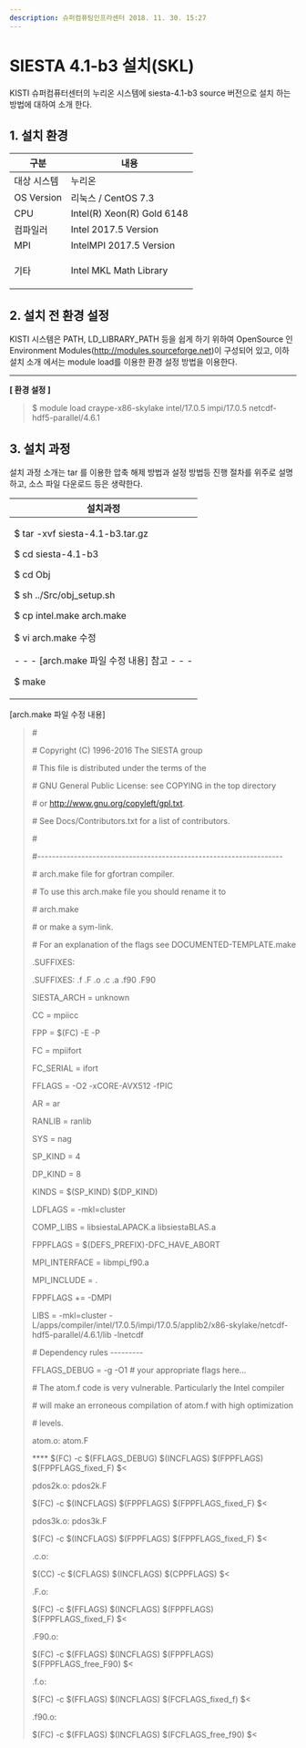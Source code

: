 ```yaml
---
description: 슈퍼컴퓨팅인프라센터 2018. 11. 30. 15:27
---
```


# SIESTA 4.1-b3 설치(SKL)

KISTI 슈퍼컴퓨터센터의 누리온 시스템에 siesta-4.1-b3 source 버전으로 설치 하는 방법에 대하여 소개 한다.



## **1. 설치 환경**

|   **구분**       | **내용**                     |
| -------------- | -------------------------- |
|  대상 시스템        | 누리온                        |
|  OS Version    | 리눅스 / CentOS 7.3           |
|  CPU           | Intel(R) Xeon(R) Gold 6148 |
|  컴파일러          | Intel 2017.5 Version       |
|  MPI           | IntelMPI 2017.5 Version    |
| <p> 기타<br></p> | Intel MKL Math Library     |



## **2. 설치 전 환경 설정**

KISTI 시스템은 PATH, LD\_LIBRARY\_PATH 등을 쉽게 하기 위하여 OpenSource 인 Environment Modules(http://modules.sourceforge.net)이 구성되어 있고, 이하 설치 소개 에서는 module load를 이용한 환경 설정 방법을 이용한다.

****

**\[ 환경 설정 ]**

> &#x20;$ module load craype-x86-skylake intel/17.0.5 impi/17.0.5 netcdf-hdf5-parallel/4.6.1

## **3. 설치 과정**

&#x20;설치 과정 소개는 tar 를 이용한 압축 해제 방법과 설정 방법등 진행 절차를 위주로 설명하고, 소스 파일 다운로드 등은 생략한다. &#x20;

|   **설치과정**                                                                                                                                                                                                                                        |
| ------------------------------------------------------------------------------------------------------------------------------------------------------------------------------------------------------------------------------------------------- |
| <p>$ tar -xvf siesta-4.1-b3.tar.gz</p><p>$ cd siesta-4.1-b3</p><p>$ cd Obj</p><p>$ sh ../Src/obj_setup.sh</p><p>$ cp intel.make arch.make</p><p>$ vi arch.make 수정</p><p> <strong></strong>   - - - [arch.make 파일 수정 내용] 참고 - - -</p><p>$ make</p> |



\[arch.make 파일 수정 내용]

> \#&#x20;
>
> \# Copyright (C) 1996-2016 The SIESTA group
>
> \#  This file is distributed under the terms of the
>
> \#  GNU General Public License: see COPYING in the top directory
>
> \#  or http://www.gnu.org/copyleft/gpl.txt.
>
> \# See Docs/Contributors.txt for a list of contributors.
>
> \#
>
> \#-------------------------------------------------------------------
>
> \# arch.make file for gfortran compiler.
>
> \# To use this arch.make file you should rename it to
>
> \#   arch.make
>
> \# or make a sym-link.
>
> \# For an explanation of the flags see DOCUMENTED-TEMPLATE.make
>
>
>
> .SUFFIXES:
>
> .SUFFIXES: .f .F .o .c .a .f90 .F90
>
>
>
> SIESTA\_ARCH = unknown
>
>
>
> CC = mpiicc
>
> FPP = $(FC) -E -P
>
> FC = mpiifort
>
> FC\_SERIAL = ifort
>
>
>
> FFLAGS = -O2 -xCORE-AVX512 -fPIC
>
>
>
> AR = ar
>
> RANLIB = ranlib
>
>
>
> SYS = nag
>
>
>
> SP\_KIND = 4
>
> DP\_KIND = 8
>
> KINDS = $(SP\_KIND) $(DP\_KIND)
>
>
>
> LDFLAGS = -mkl=cluster
>
>
>
> COMP\_LIBS = libsiestaLAPACK.a libsiestaBLAS.a
>
>
>
> FPPFLAGS = $(DEFS\_PREFIX)-DFC\_HAVE\_ABORT
>
>
>
> MPI\_INTERFACE = libmpi\_f90.a
>
>
>
> MPI\_INCLUDE = .
>
>
>
> FPPFLAGS += -DMPI
>
>
>
> LIBS = -mkl=cluster -L/apps/compiler/intel/17.0.5/impi/17.0.5/applib2/x86-skylake/netcdf-hdf5-parallel/4.6.1/lib -lnetcdf
>
>
>
> \# Dependency rules ---------
>
>
>
> FFLAGS\_DEBUG = -g -O1   # your appropriate flags here...
>
>
>
> \# The atom.f code is very vulnerable. Particularly the Intel compiler
>
> \# will make an erroneous compilation of atom.f with high optimization
>
> \# levels.
>
> atom.o: atom.F
>
> &#x20;           ****            $(FC) -c $(FFLAGS\_DEBUG) $(INCFLAGS) $(FPPFLAGS) $(FPPFLAGS\_fixed\_F) $<&#x20;
>
> pdos2k.o: pdos2k.F
>
> &#x20;         $(FC) -c $(INCFLAGS) $(FPPFLAGS) $(FPPFLAGS\_fixed\_F) $<
>
> pdos3k.o: pdos3k.F
>
> &#x20;         $(FC) -c $(INCFLAGS) $(FPPFLAGS) $(FPPFLAGS\_fixed\_F) $<
>
>
>
> .c.o:
>
> &#x20;         $(CC) -c $(CFLAGS) $(INCFLAGS) $(CPPFLAGS) $<&#x20;
>
> .F.o:
>
> &#x20;         $(FC) -c $(FFLAGS) $(INCFLAGS) $(FPPFLAGS) $(FPPFLAGS\_fixed\_F)  $<&#x20;
>
> .F90.o:
>
> &#x20;         $(FC) -c $(FFLAGS) $(INCFLAGS) $(FPPFLAGS) $(FPPFLAGS\_free\_F90) $<&#x20;
>
> .f.o:
>
> &#x20;         $(FC) -c $(FFLAGS) $(INCFLAGS) $(FCFLAGS\_fixed\_f)  $<
>
> .f90.o:
>
> &#x20;         $(FC) -c $(FFLAGS) $(INCFLAGS) $(FCFLAGS\_free\_f90)  $<
